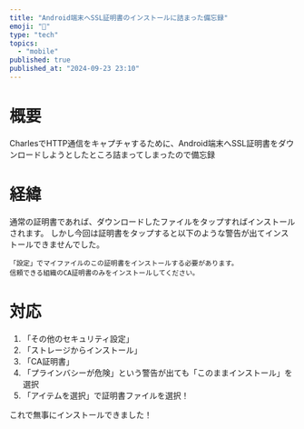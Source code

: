 ```yaml
---
title: "Android端末へSSL証明書のインストールに詰まった備忘録"
emoji: "🐥"
type: "tech"
topics:
  - "mobile"
published: true
published_at: "2024-09-23 23:10"
---
```


# 概要
CharlesでHTTP通信をキャプチャするために、Android端末へSSL証明書をダウンロードしようとしたところ詰まってしまったので備忘録

# 経緯
通常の証明書であれば、ダウンロードしたファイルをタップすればインストールされます。
しかし今回は証明書をタップすると以下のような警告が出てインストールできませんでした。
```
「設定」でマイファイルのこの証明書をインストールする必要があります。
信頼できる組織のCA証明書のみをインストールしてください。
```

# 対応
1. 「その他のセキュリティ設定」
1. 「ストレージからインストール」
1. 「CA証明書」
1. 「プラインバシーが危険」という警告が出ても「このままインストール」を選択
1. 「アイテムを選択」で証明書ファイルを選択！

これで無事にインストールできました！